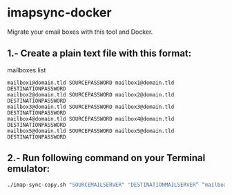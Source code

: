 # imapsync-docker

Migrate your email boxes with this tool and Docker.

## 1.- Create a plain text file with this format:
mailboxes.list
```
mailbox1@domain.tld SOURCEPASSWORD mailbox1@domain.tld DESTINATIONPASSWORD
mailbox2@domain.tld SOURCEPASSWORD mailbox2@domain.tld DESTINATIONPASSWORD
mailbox3@domain.tld SOURCEPASSWORD mailbox3@domain.tld DESTINATIONPASSWORD
mailbox4@domain.tld SOURCEPASSWORD mailbox4@domain.tld DESTINATIONPASSWORD
mailbox5@domain.tld SOURCEPASSWORD mailbox5@domain.tld DESTINATIONPASSWORD
```
## 2.- Run following command on your Terminal emulator:
```bash
./imap-sync-copy.sh "SOURCEMAILSERVER" "DESTINATIONMAILSERVER” “mailboxes.list”
```
